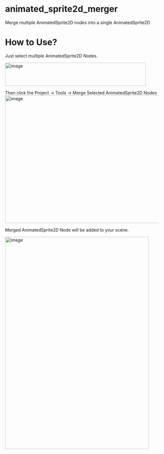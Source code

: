 # animated_sprite2d_merger
Merge multiple AnimatedSprite2D nodes into a single AnimatedSprite2D

# How to Use?
Just select multiple AnimatedSprite2D Nodes.

<img width="461" height="76" alt="image" src="https://github.com/user-attachments/assets/0ff9879e-d38b-4940-a5d9-235d78c811d6" />

Then click the Project -> Tools -> Merge Selected AnimatedSprite2D Nodes
<img width="661" height="418" alt="image" src="https://github.com/user-attachments/assets/beca45f8-7dc0-44fc-a466-9287173d65cb" />

Merged AnimatedSprite2D Node will be added to your scene.


<img width="470" height="695" alt="image" src="https://github.com/user-attachments/assets/69575bd0-6983-4643-856e-7277c84e16e8" />
